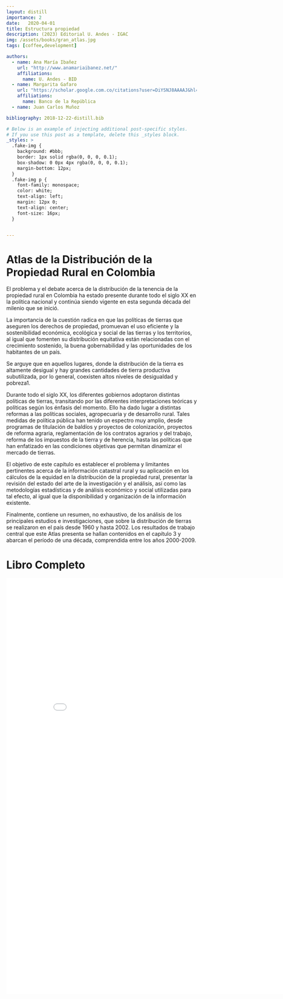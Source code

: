 ```yaml
---
layout: distill
importance: 2
date:   2020-04-01
title: Estructura propiedad
description: (2023) Editorial U. Andes - IGAC
img: /assets/books/gran_atlas.jpg
tags: [coffee,development]

authors:
  - name: Ana María Ibañez
    url: "http://www.anamariaibanez.net/"
    affiliations:
      name: U. Andes - BID
  - name: Margarita Gafaro
    url: "https://scholar.google.com.co/citations?user=DiYSNJ8AAAAJ&hl=es"
    affiliations:
      name: Banco de la República
  - name: Juan Carlos Muñoz

bibliography: 2018-12-22-distill.bib

# Below is an example of injecting additional post-specific styles.
# If you use this post as a template, delete this _styles block.
_styles: >
  .fake-img {
    background: #bbb;
    border: 1px solid rgba(0, 0, 0, 0.1);
    box-shadow: 0 0px 4px rgba(0, 0, 0, 0.1);
    margin-bottom: 12px;
  }
  .fake-img p {
    font-family: monospace;
    color: white;
    text-align: left;
    margin: 12px 0;
    text-align: center;
    font-size: 16px;
  }


---
```


# Atlas de la Distribución de la Propiedad Rural en Colombia

El problema y el debate acerca de la distribución de la tenencia de la propiedad rural en Colombia ha estado presente durante todo el siglo XX en la política nacional y continúa siendo vigente en esta segunda década del milenio que se inició.

La importancia de la cuestión radica en que las políticas de tierras que aseguren los derechos de propiedad, promuevan el uso eficiente y la sostenibilidad económica, ecológica y social de las tierras y los territorios, al igual que fomenten su distribución equitativa están relacionadas con el crecimiento sostenido, la buena gobernabilidad y las oportunidades de los habitantes de un país.

Se arguye que en aquellos lugares, donde la distribución de la tierra es altamente desigual y hay grandes cantidades de tierra productiva subutilizada, por lo general, coexisten altos niveles de desigualdad y pobreza1.

Durante todo el siglo XX, los diferentes gobiernos adoptaron distintas políticas de tierras, transitando por las diferentes interpretaciones teóricas y políticas según los énfasis del momento. Ello ha dado lugar a distintas reformas a las políticas sociales, agropecuaria y de desarrollo rural. Tales medidas de política pública han tenido un espectro muy amplio, desde programas de titulación de baldíos y proyectos de colonización, proyectos de reforma agraria, reglamentación de los contratos agrarios y del trabajo, reforma de los impuestos de la tierra y de herencia, hasta las políticas que han enfatizado en las condiciones objetivas que permitan dinamizar el mercado de tierras.

El objetivo de este capítulo es establecer el problema y limitantes pertinentes acerca de la información catastral rural y su aplicación en los cálculos de la equidad en la distribución de la propiedad rural, presentar la revisión del estado del arte de la investigación y el análisis, así como las metodologías estadísticas y de análisis económico y social utilizadas para tal efecto, al igual que la disponibilidad y organización de la información existente.

Finalmente, contiene un resumen, no exhaustivo, de los análisis de los principales estudios e investigaciones, que sobre la distribución de tierras se realizaron en el país desde 1960 y hasta 2002. Los resultados de trabajo central que este Atlas presenta se hallan contenidos en el capítulo 3 y abarcan el período de una década, comprendida entre los años 2000-2009.

 # Libro Completo

 <iframe id="fred" style="border:0px solid #666CCD" title="PDF in an i-Frame" src="{{ site.baseurl }}/assets/pdf/Atlas_Propiedad_Colombia.pdf" frameborder="0" scrolling="auto" height="1100" width="850" ></iframe>
